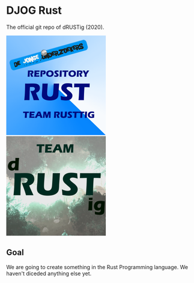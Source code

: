 # DJOG Rust

The official git repo of dRUSTig (2020).

![Our Logo](pictures/rust_repo.png)
![Our Team Logo](pictures/team_dRUSTig_small.png)

## Goal

We are going to create something in the Rust Programming language.
We haven't diceded anything else yet.
